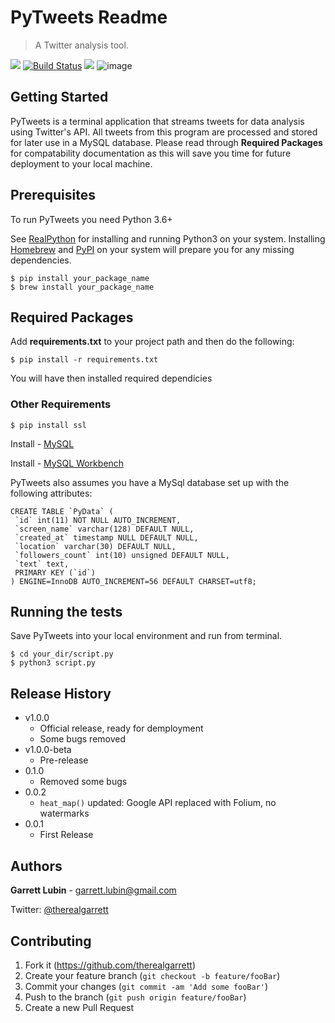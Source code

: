 

# PyTweets Readme
>A Twitter analysis tool.

![](https://img.shields.io/badge/Version-v1.0.0-orange.svg)
[![Build Status][travis-image]][travis-url]
![](https://img.shields.io/badge/python-3.5%20%7C%203.6%20%7C%203.7-blue.svg)
![image](https://user-images.githubusercontent.com/34954082/50721031-30ef9c80-106d-11e9-917f-d381f1d2c9c6.png)
## Getting Started

PyTweets is a terminal application that streams tweets for data analysis using Twitter's API. All tweets from this program are processed and stored for later use in a MySQL database. Please read through **Required Packages** for compatability documentation as this will save you time for future deployment to your local machine.

## Prerequisites

To run PyTweets you need Python 3.6+

See [RealPython](https://realpython.com/installing-python/) for installing and running Python3 on your system. 
Installing [Homebrew](https://brew.sh) and [PyPI](https://pypi.org/project/pypi-install/) on your system will prepare you for any missing dependencies.
```
$ pip install your_package_name
$ brew install your_package_name
```

## Required Packages 

Add **requirements.txt** to your project path and then do the following:
```
$ pip install -r requirements.txt
```
You will have then installed required dependicies
### Other Requirements 
``` 
$ pip install ssl 
```

Install - [MySQL](https://dev.mysql.com/downloads/mysql/)

Install - [MySQL Workbench](https://dev.mysql.com/downloads/workbench/)

PyTweets also assumes you have a MySql database set up with the following attributes:
```
CREATE TABLE `PyData` (
 `id` int(11) NOT NULL AUTO_INCREMENT,
 `screen_name` varchar(128) DEFAULT NULL,
 `created_at` timestamp NULL DEFAULT NULL,
 `location` varchar(30) DEFAULT NULL,
 `followers_count` int(10) unsigned DEFAULT NULL,
 `text` text,
 PRIMARY KEY (`id`)
) ENGINE=InnoDB AUTO_INCREMENT=56 DEFAULT CHARSET=utf8;

```


## Running the tests
Save PyTweets into your local environment and run from terminal.
```
$ cd your_dir/script.py
$ python3 script.py
```

## Release History
* v1.0.0
  * Official release, ready for demployment 
  * Some bugs removed
* v1.0.0-beta
  * Pre-release
* 0.1.0
  * Removed some bugs 
* 0.0.2
  * ```heat_map()``` updated: Google API replaced with Folium, no watermarks
* 0.0.1
  * First Release 


## Authors
**Garrett Lubin** - garrett.lubin@gmail.com

Twitter: [@therealgarrett](https://twitter.com/tharealgarrett) 


## Contributing

1. Fork it (https://github.com/therealgarrett)
2. Create your feature branch (`git checkout -b feature/fooBar`)
3. Commit your changes (`git commit -am 'Add some fooBar'`)
4. Push to the branch (`git push origin feature/fooBar`)
5. Create a new Pull Request

<!-- Markdown link & img dfn's -->
[npm-image]: https://img.shields.io/npm/v/datadog-metrics.svg?style=flat-square
[npm-url]: https://npmjs.org/package/datadog-metrics
[npm-downloads]: https://img.shields.io/npm/dm/datadog-metrics.svg?style=flat-square
[travis-image]: https://img.shields.io/travis/dbader/node-datadog-metrics/master.svg?style=flat-square
[travis-url]: https://travis-ci.org/dbader/node-datadog-metrics
[wiki]: https://github.com/yourname/yourproject/wiki
